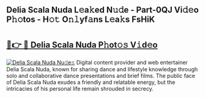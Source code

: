 ## Delia Scala Nuda L𝚎a𝚔ed N𝚞𝚍e - Part-0QJ Vi𝚍𝚎o P𝚑𝚘tos - H𝚘𝚝 O𝚗𝚕yf𝚊ns L𝚎a𝚔s FsHiK

# <h2><a href="http://kfatqll.oniu.top/?m=Delia+Scala+Nuda">🔗👉 🔴 Delia Scala Nuda P𝚑ot𝚘𝚜 V𝚒d𝚎o</a></h2>

[![Delia Scala Nuda Nu𝚍e𝚜](https://i.imgur.com/0qMVB7G.gif)](http://kfatqll.oniu.top/?m=Delia+Scala+Nuda)
Digital content provider and web entertainer Delia Scala Nuda, known for sharing dance and lifestyle knowledge through solo and collaborative dance presentations and brief films. The public face of Delia Scala Nuda exudes a friendly and relatable energy, but the intricacies of his personal life remain shrouded in secrecy.  
